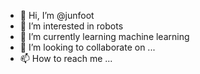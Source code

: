 - 👋 Hi, I’m @junfoot
- 👀 I’m interested in robots
- 🌱 I’m currently learning machine learning
- 💞️ I’m looking to collaborate on ...
- 📫 How to reach me ...

<!---
junfoot/junfoot is a ✨ special ✨ repository because its `README.md` (this file) appears on your GitHub profile.
You can click the Preview link to take a look at your changes.
--->
